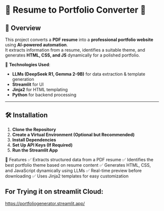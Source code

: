 # 📄 Resume to Portfolio Converter 🚀  

## 🌟 Overview  
This project converts a **PDF resume** into a **professional portfolio website** using **AI-powered automation**.  
It extracts information from a resume, identifies a suitable theme, and generates **HTML, CSS, and JS** dynamically for a polished portfolio.  

🔹 **Technologies Used**:  
- **LLMs (DeepSeek R1, Gemma 2-9B)** for data extraction & template generation  
- **Streamlit** for UI  
- **Jinja2** for HTML templating  
- **Python** for backend processing  

---

## 🛠️ Installation  

1. **Clone the Repository**
2. **Create a Virtual Environment (Optional but Recommended)**
3. **Install Dependencies**
4. **Set Up API Keys (If Required)**
5. **Run the Streamlit App**

📌 Features
✅ Extracts structured data from a PDF resume
✅ Identifies the best portfolio theme based on resume content
✅ Generates HTML, CSS, and JavaScript dynamically using LLMs
✅ Real-time preview before downloading
✅ Uses Jinja2 templates for easy customization

## For Trying it on streamlit Cloud:
https://portfoliogenerator.streamlit.app/
